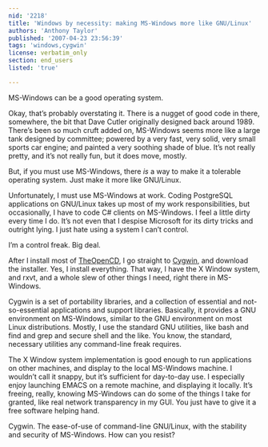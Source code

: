 ```yaml
---
nid: '2218'
title: 'Windows by necessity: making MS-Windows more like GNU/Linux'
authors: 'Anthony Taylor'
published: '2007-04-23 23:56:39'
tags: 'windows,cygwin'
license: verbatim_only
section: end_users
listed: 'true'

---
```

MS-Windows can be a good operating system.

Okay, that’s probably overstating it. There is a nugget of good code in there, somewhere, the bit that Dave Cutler originally designed back around 1989. There’s been so much cruft added on, MS-Windows seems more like a large tank designed by committee; powered by a very fast, very solid, very small sports car engine; and painted a very soothing shade of blue. It’s not really pretty, and it’s not really fun, but it does move, mostly.

But, if you must use MS-Windows, there _is_ a way to make it a tolerable operating system. Just make it more like GNU/Linux.


<!--break-->


Unfortunately, I must use MS-Windows at work. Coding PostgreSQL applications on GNU/Linux takes up most of my work responsibilities, but occasionally, I  have to code C# clients on MS-Windows. I feel a little dirty every time I do. It’s not even that I despise Microsoft for its dirty tricks and outright lying. I just hate using a system I can’t control.

I’m a control freak. Big deal.

After I install most of [TheOpenCD](http://www.freesoftwaremagazine.com/blogs/windows_by_necessity_theopencd), I go straight to [Cygwin](http://cygwin.com/), and download the installer. Yes, I install everything. That way, I have the X Window system, and rxvt, and a whole slew of other things I need, right there in MS-Windows.

Cygwin is a set of portability libraries, and a collection of essential and not-so-essential applications and support libraries. Basically, it provides a GNU environment on MS-Windows, similar to the GNU environment on most Linux distributions. Mostly, I use the standard GNU utilities, like bash and find and grep and secure shell and the like. You know, the standard, necessary utilities any command-line freak requires.

The X Window system implementation is good enough to run applications on other machines, and display to the local MS-Windows machine. I wouldn’t call it snappy, but it’s sufficient for day-to-day use. I especially enjoy launching EMACS on a remote machine, and displaying it locally. It’s freeing, really, knowing MS-Windows can do some of the things I take for granted, like real network transparency in my GUI. You just have to give it a free software helping hand.

Cygwin. The ease-of-use of command-line GNU/Linux, with the stability and security of MS-Windows. How can you resist?

